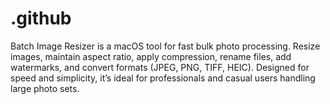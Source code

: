 # .github
Batch Image Resizer is a macOS tool for fast bulk photo processing. Resize images, maintain aspect ratio, apply compression, rename files, add watermarks, and convert formats (JPEG, PNG, TIFF, HEIC). Designed for speed and simplicity, it’s ideal for professionals and casual users handling large photo sets.  
